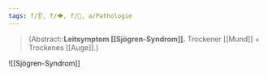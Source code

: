 ```yaml
---
tags: f/👂, f/👁️, f/💉, a/Pathologie
---
```

> (Abstract::**Leitsymptom [[Sjögren-Syndrom]].** Trockener [[Mund]] + Trockenes [[Auge]].)

![[Sjögren-Syndrom]]